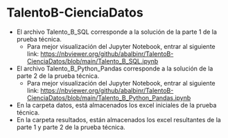 # TalentoB-CienciaDatos
- El archivo Talento_B_SQL corresponde a la solución de la parte 1 de la prueba técnica.
    - Para mejor visualización del Jupyter Notebook, entrar al siguiente link:
        https://nbviewer.org/github/abalbinr/TalentoB-CienciaDatos/blob/main/Talento_B_SQL.ipynb
- El archivo Talento_B_Python_Pandas corresponde a la solución de la parte 2 de la prueba técnica.
    - Para mejor visualización del Jupyter Notebook, entrar al siguiente link:
        https://nbviewer.org/github/abalbinr/TalentoB-CienciaDatos/blob/main/Talento_B_Python_Pandas.ipynb
- En la carpeta datos, está almacenados los excel iniciales de la prueba técnica.
- En la carpeta resultados, están almacenados los excel resultantes de la parte 1 y parte 2 de la prueba técnica.
